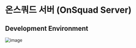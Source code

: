 # 온스쿼드 서버 (OnSquad Server)

## Development Environment

![image](https://github.com/Revi1337/OnSquad/assets/86167726/ff5bdf3b-6c8e-49ab-8911-192788ce4b1f)
